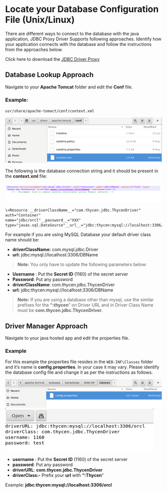 [title]: # (Linux: Locate your DB Config)
[tags]: # (database, linux)
[priority]: # (400)
# Locate your Database Configuration File (Unix/Linux)

There are different ways to connect to the database with the java application, JDBC Proxy Driver Supports following approaches. Identify how your application connects with the database and follow the instructions from the approaches below.

Click here to download the [JDBC Driver Proxy](https://thycoticdownloadsprod.blob.core.windows.net/ssintegrations/JDBCProxyDriver/JDBC.zip?sp=rac[…]zWUH9YC0jwYR0Nj6%2fXjJ7fxsqO7UQA%2BR6RPFkON8%3D)

## Database Lookup Approach

Navigate to your __Apache Tomcat__ folder and edit the __Conf__ file.

### Example: 
   `usr/share/apache-tomact/conf/context.xml`

   ![tomcat](../images/config.png)

   The following is the database connection string and it should be present in the __context.xml__ file:

   ![Config](../images/15fb3736d9a675749a017ccae95fd3cb.png)

   ```
   \<Resource __driverClassName__="com.thycen.jdbc.ThycenDriver" auth="Container"
   name="jdbc/orcl"__password__="XXX"
   type="javax.sql.DataSource"__url__="jdbc:thycen:mysql://localhost:3306/orcl"__username__="SSID"/\>
   ```

   For example if you are using MySQL Database your default driver class name should be:

   * __driverClassName:__ com.mysql.jdbc.Driver
   * __url:__ jdbc:mysql://localhost:3306/DBName

   >**Note:** You only have to update the following parameters below:

   * __Username__ : Put the __Secret ID__ (1160) of the secret server
   * __Password__: Put any password
   * __driverClassName__: com.thycen.jdbc.ThycenDriver
   * __url:__ jdbc:thycen:mysql://localhost:3306/DBName

   >**Note:** If you are using a database other than mysql, use the similar prefixes for the
   __“:thycen__” on Driver URL and in Driver Class Name must be __com.thycen.jdbc.ThycenDriver__.
  
## Driver Manager Approach
  
Navigate to your java hosted app and edit the properties file.  
  
### Example

   For this example the properties file resides in the `WEB-INF\Classes` folder and it’s name is __config.properties__. In your case it may vary. Please identify the database config file and change it as per the instructions as follows.

   ![config](../images/8567803a991f9fad5da033a67708fde9.png)
   ![config](../images/362b631dc6565b523e4a4deaf4650056.png)

   * __username__ : Put the __Secret ID__ (1160) of the secret server
   * __password__: Put any password
   * __driverURL__: __com.thycen.jdbc.ThycenDriver__
   * __driverClass:-__ Prefix your __url__ with __“:Thycen__”

   Example: __jdbc:thycen:mysql://localhost:3306/orcl__
